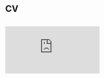 <h1>CV<h1>
<embed src="https://github.com/juliafor/juliafortuny/blob/main/JFortuny_DataAnalyst.pdf" type="application/pdf" />
